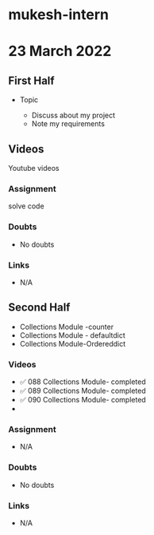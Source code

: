 # mukesh-intern

# 23 March 2022

## First Half

- Topic

  - Discuss about my project
  - Note my requirements


    

## Videos

Youtube videos 

### Assignment

solve code 

### Doubts

- No doubts

### Links


- N/A

## Second Half

- Collections Module -counter
- Collections Module - defaultdict
- Collections Module-Ordereddict

### Videos

- ✅ 088 Collections Module- completed
- ✅ 089  Collections Module- completed
- ✅ 090 Collections  Module- completed
-

### Assignment 

- N/A

### Doubts

- No doubts

### Links

- N/A 


 
